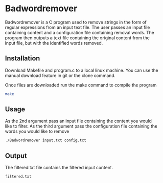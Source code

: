 # Badwordremover

Badwordremover is a C program used to remove strings in the form of regular expressions from an input text file.
The user passes an input file containing content and a configuration file containing removal words. 
The program then outputs a text file containing the original content from the input file, but with the identified words removed.

## Installation
Download Makefile and program.c to a local linux machine. You can use the manual download feature in git or the clone command.

Once files are downloaded run the make command to compile the program

~~~bash
make
~~~

## Usage
As the 2nd argument pass an input file containing the content you would like to filter. 
As the third argument pass the configuration file containing the words you would like to remove

~~~bash
./Badwordremover input.txt config.txt
~~~

## Output
The filtered.txt file contains the filtered input content.
~~~bash
filtered.txt
~~~
